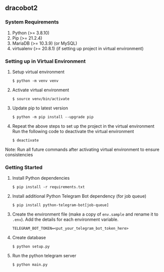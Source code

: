 ## dracobot2

### System Requirements

1. Python (>= 3.8.10)
1. Pip (>= 21.2.4)
1. MariaDB (>= 10.3.9) (or MySQL)
1. virtualenv (>= 20.8.1) (if setting up project in virtual environment)

### Setting up in Virtual Environment

 1. Setup virtual environment
    ```
    $ python -m venv venv
    ```

 2. Activate virtual environment
    ```
    $ source venv/bin/activate
    ```

 3. Update pip to latest version
    ```
    $ python -m pip install --upgrade pip
    ```

 4. Repeat the above steps to set up the project in the virtual environment
    Run the following code to deactivate the virtual environment
    ```
    $ deactivate
    ```

 Note: Run all future commands after activating virtual environment to ensure consistencies

### Getting Started

 1. Install Python dependencies

    ```
    $ pip install -r requirements.txt
    ```

 2. Install additional Python Telegram Bot dependency (for job queue)

    ```
    $ pip install python-telegram-bot[job-queue]
    ```

 3. Create the environment file (make a copy of `env.sample` and rename it to `.env`).
    Add the details for each environment variable.

    ```
    TELEGRAM_BOT_TOKEN=<put_your_telegram_bot_token_here>
    ```

 4. Create database
    ```
    $ python setup.py
    ```

 5. Run the python telegram server
    ```
    $ python main.py
    ```
